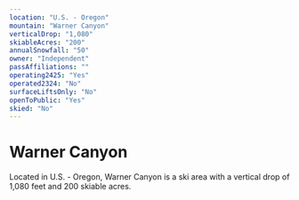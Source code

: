 ```yaml
---
location: "U.S. - Oregon"
mountain: "Warner Canyon"
verticalDrop: "1,080"
skiableAcres: "200"
annualSnowfall: "50"
owner: "Independent"
passAffiliations: ""
operating2425: "Yes"
operated2324: "No"
surfaceLiftsOnly: "No"
openToPublic: "Yes"
skied: "No"
---
```


# Warner Canyon

Located in U.S. - Oregon, Warner Canyon is a ski area with a vertical drop of 1,080 feet and 200 skiable acres.